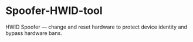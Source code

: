 # Spoofer-HWID-tool
HWID Spoofer — change and reset hardware to protect device identity and bypass hardware bans.

